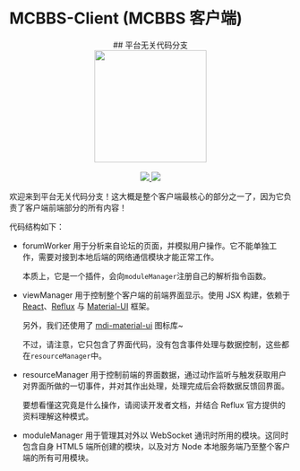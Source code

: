 # MCBBS-Client \(MCBBS 客户端\)

<div align="center">
## 平台无关代码分支
</div>

<div align="center">
<a href="http://miao.su/image/HdIbf">
<img src="http://miao.su/images/2018/12/24/447a2b32e7ec7bd5fb486.md.png" width="200" height="200">
</a>
</div>
<br />
<div align="center">
<a href="https://travis-ci.com/langyo/MCBBS-Client">
<img src="https://travis-ci.com/langyo/MCBBS-Client.svg?branch=master">
</a>
<img src="https://badges.depfu.com/badges/dbdc735d3c1f776180e36eb3fbc572fd/overview.svg">
</div>

欢迎来到平台无关代码分支！这大概是整个客户端最核心的部分之一了，因为它负责了客户端前端部分的所有内容！

代码结构如下：

- forumWorker
  用于分析来自论坛的页面，并模拟用户操作。它不能单独工作，需要对接到本地后端的网络通信模块才能正常工作。
  
  本质上，它是一个插件，会向```moduleManager```注册自己的解析指令函数。
- viewManager
  用于控制整个客户端的前端界面显示。使用 JSX 构建，依赖于 [React](https://zh-hans.reactjs.org/)、[Reflux](https://github.com/reflux/refluxjs) 与 [Material-UI](https://material-ui.com/zh/) 框架。

  另外，我们还使用了 [mdi-material-ui](https://materialdesignicons.com/) 图标库~

  不过，请注意，它只包含了界面代码，没有包含事件处理与数据控制，这些都在```resourceManager```中。
- resourceManager
  用于控制前端的界面数据，通过动作监听与触发获取用户对界面所做的一切事件，并对其作出处理，处理完成后会将数据反馈回界面。

  要想看懂这究竟是什么操作，请阅读开发者文档，并结合 Reflux 官方提供的资料理解这种模式。
- moduleManager
  用于管理其对外以 WebSocket 通讯时所用的模块。这同时包含自身 HTML5 端所创建的模块，以及对方 Node 本地服务端乃至整个客户端的所有可用模块。